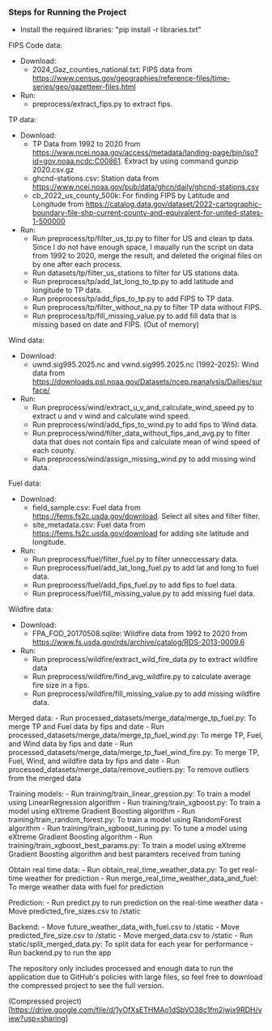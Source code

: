 ### Steps for Running the Project

- Install the required libraries: "pip install -r libraries.txt" 

FIPS Code data:
- Download:
    - 2024_Gaz_counties_national.txt: FIPS data from https://www.census.gov/geographies/reference-files/time-series/geo/gazetteer-files.html
- Run:
    - preprocess/extract_fips.py to extract fips.

TP data:
- Download:
    - TP Data from 1992 to 2020 from https://www.ncei.noaa.gov/access/metadata/landing-page/bin/iso?id=gov.noaa.ncdc:C00861. Extract by using command gunzip 2020.csv.gz
    - ghcnd-stations.csv: Station data from https://www.ncei.noaa.gov/pub/data/ghcn/daily/ghcnd-stations.csv
    - cb_2022_us_county_500k: For finding FIPS by Latitude and Longitude from https://catalog.data.gov/dataset/2022-cartographic-boundary-file-shp-current-county-and-equivalent-for-united-states-1-500000
- Run: 
    - Run preprocess/tp/filter_us_tp.py to filter for US and clean tp data. Since I do not have enough space, I maually run the script on data from 1992 to 2020, merge the result, and deleted the original files on by one after each process.
    - Run datasets/tp/filter_us_stations to filter for US stations data.
    - Run preprocess/tp/add_lat_long_to_tp.py to add latitude and longitude to TP data.
    - Run preprocess/tp/add_fips_to_tp.py to add FIPS to TP data.
    - Run preprocess/tp/filter_without_na.py to filter TP data without FIPS.
    - Run preprocess/tp/fill_missing_value.py to add fill data that is missing based on date and FIPS. (Out of memory)

Wind data:
- Download:
    - uwnd.sig995.2025.nc and vwnd.sig995.2025.nc (1992-2025): Wind data from https://downloads.psl.noaa.gov/Datasets/ncep.reanalysis/Dailies/surface/
- Run: 
    - Run preprocess/wind/extract_u_v_and_calculate_wind_speed.py to extract u and v wind and calculate wind speed.
    - Run preprocess/wind/add_fips_to_wind.py to add fips to Wind data.
    - Run preprocess/wind/filter_data_without_fips_and_avg.py to filter data that does not contain fips and calculate mean of wind speed of each county.
    - Run preprocess/wind/assign_missing_wind.py to add missing wind data.

Fuel data:
- Download:
    - field_sample.csv: Fuel data from https://fems.fs2c.usda.gov/download. Select all sites and filter filter.
    - site_metadata.csv: Fuel data from https://fems.fs2c.usda.gov/download for adding site latitude and longitude.
- Run: 
    - Run preprocess/fuel/filter_fuel.py to filter unneccessary data.
    - Run preprocess/fuel/add_lat_long_fuel.py to add lat and long to fuel data.
    - Run preprocess/fuel/add_fips_fuel.py to add fips to fuel data.
    - Run preprocess/fuel/fill_missing_value.py to add missing fuel data.


Wildfire data:
- Download:
    - FPA_FOD_20170508.sqlite: Wildfire data from 1992 to 2020 from https://www.fs.usda.gov/rds/archive/catalog/RDS-2013-0009.6
- Run:
    - Run preprocess/wildfire/extract_wild_fire_data.py to extract wildfire data
    - Run preprocess/wildfire/find_avg_wildfire.py to calculate average fire size in a fips.
    - Run preprocess/wildfire/fill_missing_value.py to add missing wildfire data.

Merged data:
    - Run processed_datasets/merge_data/merge_tp_fuel.py: To merge TP and Fuel data by fips and date
    - Run processed_datasets/merge_data/merge_tp_fuel_wind.py: To merge TP, Fuel, and Wind data by fips and date
    - Run processed_datasets/merge_data/merge_tp_fuel_wind_fire.py: To merge TP, Fuel, Wind, and wildfire data by fips and date
    - Run processed_datasets/merge_data/remove_outliers.py: To remove  outliers from the merged data

Training models:
    - Run training/train_linear_gression.py: To train a model using LinearRegression algorithm
    - Run training/train_xgboost.py: To train a model using eXtreme Gradient Boosting algorithm
    - Run training/train_random_forest.py: To train a model using RandomForest algorithm
    - Run training/train_xgboost_tuning.py: To tune a model using eXtreme Gradient Boosting algorithm
    - Run training/train_xgboost_best_params.py: To train a model using eXtreme Gradient Boosting algorithm and best paramters received from tuning

Obtain real time data:
    - Run obtain_real_time_weather_data.py: To get real-time weather for prediction
    - Run merge_real_time_weather_data_and_fuel: To merge weather data with fuel for prediction

Prediction:
    - Run predict.py to run prediction on the real-time weather data
    - Move predicted_fire_sizes.csv to /static

Backend:
    - Move future_weather_data_with_fuel.csv to /static
    - Move predicted_fire_size.csv to /static
    - Move merged_data.csv to /static
    - Run static/split_merged_data.py: To split data for each year for performance
    - Run backend.py to run the app


The repository only includes processed and enough data to run the application due to GitHub's policies with large files, so feel free to download the compressed project to see the full version.

(Compressed project)[https://drive.google.com/file/d/1yOfXsETHMAo1dSbVO38c1fm2jwjx9RDH/view?usp=sharing]
